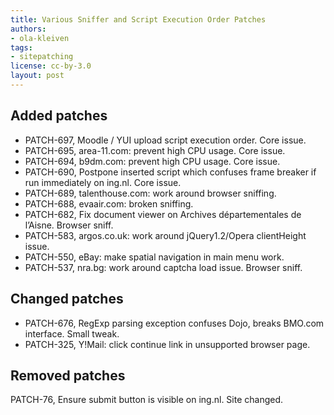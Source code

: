 ```yaml
---
title: Various Sniffer and Script Execution Order Patches
authors:
- ola-kleiven
tags:
- sitepatching
license: cc-by-3.0
layout: post
---
```


## Added patches

- PATCH-697, Moodle / YUI upload script execution order. Core issue.
- PATCH-695, area-11.com: prevent high CPU usage. Core issue.
- PATCH-694, b9dm.com: prevent high CPU usage. Core issue.
- PATCH-690, Postpone inserted script which confuses frame breaker if run immediately on ing.nl. Core issue.
- PATCH-689, talenthouse.com: work around browser sniffing.
- PATCH-688, evaair.com: broken sniffing.
- PATCH-682, Fix document viewer on Archives départementales de l’Aisne. Browser sniff.
- PATCH-583, argos.co.uk: work around jQuery1.2/Opera clientHeight issue.
- PATCH-550, eBay: make spatial navigation in main menu work.
- PATCH-537, nra.bg: work around captcha load issue. Browser sniff.

## Changed patches

- PATCH-676, RegExp parsing exception confuses Dojo, breaks BMO.com interface. Small tweak.
- PATCH-325, Y!Mail: click continue link in unsupported browser page.

## Removed patches

PATCH-76, Ensure submit button is visible on ing.nl. Site changed.
